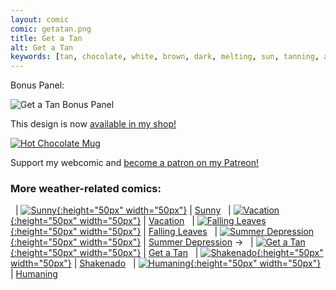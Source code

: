 ```yaml
---
layout: comic
comic: getatan.png
title: Get a Tan
alt: Get a Tan
keywords: [tan, chocolate, white, brown, dark, melting, sun, tanning, ant]
---
```


Bonus Panel:

![Get a Tan Bonus Panel](/images/getatan_bonus.png)


This design is now [available in my shop!](https://lolnein.redbubble.com)

[![Hot Chocolate Mug](/images/hotchocolate_mug.png)](https://lolnein.redbubble.com)


Support my webcomic and [become a patron on my Patreon!](https://www.patreon.com/lolnein)


### More weather-related comics:

&nbsp; | [![Sunny](/thumbs/sunny.png){:height="50px" width="50px"}](https://lolnein.com/2017/04/18/sunny/) | [Sunny](https://lolnein.com/2017/04/18/sunny/)
&nbsp; | [![Vacation](/thumbs/vacation.png){:height="50px" width="50px"}](https://lolnein.com/2017/05/26/vacation/) | [Vacation](https://lolnein.com/2017/05/26/vacation/)
&nbsp; | [![Falling Leaves](/thumbs/fallingleaves.png){:height="50px" width="50px"}](https://lolnein.com/2017/11/06/fallingleaves/) | [Falling Leaves](https://lolnein.com/2017/11/06/fallingleaves/)
&nbsp; | [![Summer Depression](/thumbs/summerdepression.png){:height="50px" width="50px"}](https://lolnein.com/2018/08/15/summerdepression/) | [Summer Depression](https://lolnein.com/2018/08/15/summerdepression/)
&rarr; &nbsp; | [![Get a Tan](/thumbs/getatan.png){:height="50px" width="50px"}](https://lolnein.com/2018/09/05/getatan/) | [Get a Tan](https://lolnein.com/2018/09/05/getatan/)
&nbsp; | [![Shakenado](/thumbs/shakenado.png){:height="50px" width="50px"}](https://lolnein.com/2019/04/30/shakenado/) | [Shakenado](https://lolnein.com/2019/04/30/shakenado/)
&nbsp; | [![Humaning](/thumbs/humaning.png){:height="50px" width="50px"}](https://lolnein.com/2019/06/24/humaning/) | [Humaning](https://lolnein.com/2019/06/24/humaning/)
